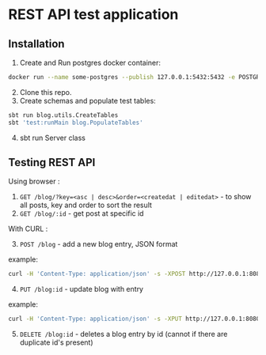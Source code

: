 # REST API test application

## Installation

1. Create and Run postgres docker container:

```sh
docker run --name some-postgres --publish 127.0.0.1:5432:5432 -e POSTGRES_PASSWORD=postgres -d postgres
```
2. Clone this repo.
3. Create schemas and populate test tables:
```sh
sbt run blog.utils.CreateTables
sbt 'test:runMain blog.PopulateTables'
```
4. sbt run Server class

## Testing REST API

Using browser :

1. ```GET /blog/?key=<asc | desc>&order=<createdat | editedat>``` - to show all posts, key and order to sort the result
2. ```GET /blog/:id``` - get post at specific id

With CURL :

3. ```POST /blog``` - add a new blog entry, JSON format

example:

```sh
curl -H 'Content-Type: application/json' -s -XPOST http://127.0.0.1:8080/blog -d '{"title": "book", "content": "content", "tags": ["a", "b"], "author": "someone"}'
```
4. ```PUT /blog:id``` - update blog with entry

example:

```sh
curl -H 'Content-Type: application/json' -s -XPUT http://127.0.0.1:8080/blog/94 -d '{"title": "bookNew", "content": "contentNew", "tags": ["a", "c"], "author":"somenew"}'
```

5. ```DELETE /blog:id``` - deletes a blog entry by id (cannot if there are duplicate id's present)
